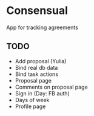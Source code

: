 # Consensual
App for tracking agreements

## TODO
- Add proposal (Yulia)
- Bind real db data
- Bind task actions
- Proposal page
- Comments on proposal page
- Sign in (Day: FB auth)
- Days of week
- Profile page